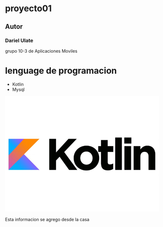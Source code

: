 # proyecto01

## Autor
### Dariel Ulate 

grupo 10-3 de Aplicaciones Moviles

# lenguage de programacion 
- Kotlin
- Mysql

![Logo Kotlin](pictures/kotlin_logo.jpg)

Esta informacion se agrego desde la casa
